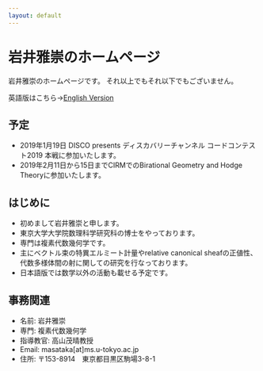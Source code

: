 ```yaml
---
layout: default
---
```




# **岩井雅崇のホームページ**
岩井雅崇のホームページです。
それ以上でもそれ以下でもございません。

英語版はこちら→[English Version](https://masataka123.github.io/blog3_e/)

## **予定**
- 2019年1月19日 DISCO presents ディスカバリーチャンネル コードコンテスト2019 本戦に参加いたします。
- 2019年2月11日から15日までCIRMでのBirational Geometry and Hodge Theoryに参加いたします。

## **はじめに**
- 初めまして岩井雅崇と申します。
- 東京大学大学院数理科学研究科の博士をやっております。
- 専門は複素代数幾何学です。
- 主にベクトル束の特異エルミート計量やrelative canonical sheafの正値性、代数多様体間の射に関しての研究を行なっております。
- 日本語版では数学以外の活動も載せる予定です。

## **事務関連**
- 名前: 岩井雅崇
- 専門: 複素代数幾何学
- 指導教官: 高山茂晴教授
- Email: masataka[at]ms.u-tokyo.ac.jp
- 住所: 〒153-8914　東京都目黒区駒場3-8-1


